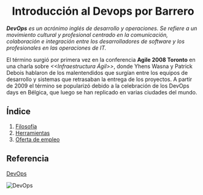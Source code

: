 <h1 align="center"> Introducción al Devops por Barrero </h1>  

***DevOps** es un acrónimo inglés de desarrollo y operaciones. Se refiere a un movimiento cultural y profesional centrado en la comunicación, colaboración e integración entre los desarrolladores de software y los profesionales en las operaciones de IT.*

El término surgió por primera vez en la conferencia **Agile 2008 Toronto** en una charla sobre *<<Infraestructura Ágil>>*, donde Yhens Wasna y Patrick Debois hablaron de los malentendidos que surgían entre los equipos de desarrollo y sistemas que retrasaban la entrega de los proyectos. A partir de 2009 el término se popularizó debido a la celebración de los DevOps days en Bélgica, que luego se han replicado en varias ciudades del mundo.

## Índice ##
1. [Filosofía](Filosofía_devops.md)
2. [Herramientas](Herramientas_devops.md)
3. [Oferta de empleo](Oferta_empleo.md)

## Referencia ##

[DevOps](https://dpes.es/devops/)

![DevOps](./img/Devops.jpg)
